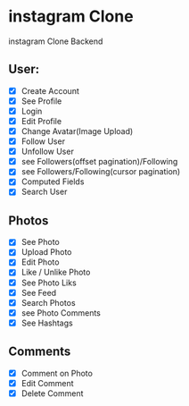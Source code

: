 # instagram Clone

instagram Clone Backend

## User:

- [x] Create Account
- [x] See Profile
- [x] Login
- [x] Edit Profile
- [x] Change Avatar(Image Upload)
- [x] Follow User
- [x] Unfollow User
- [x] see Followers(offset pagination)/Following
- [x] see Followers/Following(cursor pagination)
- [x] Computed Fields
- [x] Search User

## Photos

- [x] See Photo
- [x] Upload Photo
- [x] Edit Photo
- [x] Like / Unlike Photo
- [x] See Photo Liks
- [x] See Feed
- [x] Search Photos
- [x] see Photo Comments
- [x] See Hashtags

## Comments

- [x] Comment on Photo
- [x] Edit Comment
- [x] Delete Comment
